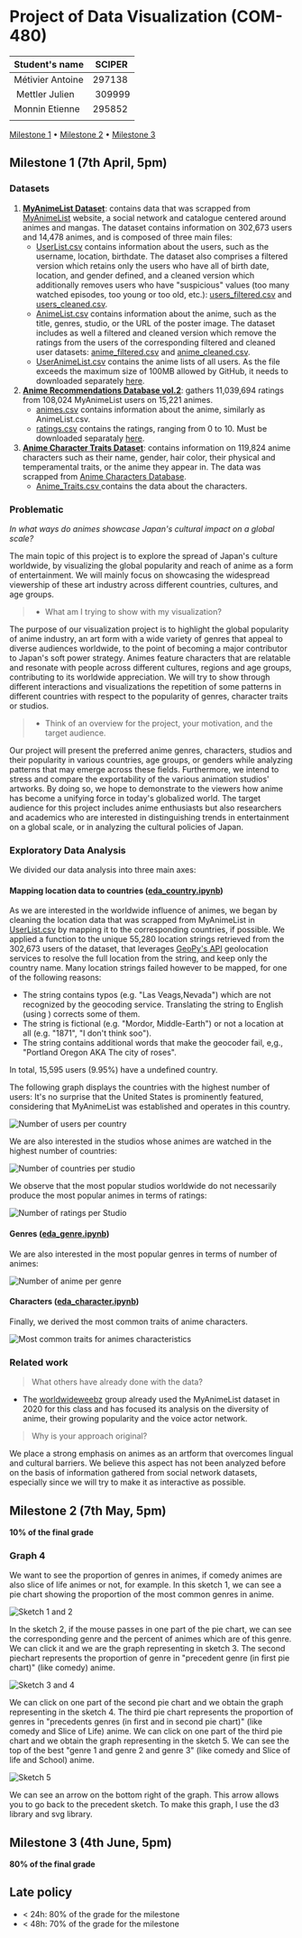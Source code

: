 # Project of Data Visualization (COM-480)

| Student's name | SCIPER |
| -------------- | ------ |
| Métivier Antoine | 297138 |
| Mettler Julien | 309999 |
| Monnin Etienne | 295852 |
| | |

[Milestone 1](#milestone-1) • [Milestone 2](#milestone-2) • [Milestone 3](#milestone-3)

## Milestone 1 (7th April, 5pm)

### Datasets

1. **[MyAnimeList Dataset](https://www.kaggle.com/azathoth42/myanimelist)**: contains data that was scrapped from [MyAnimeList](https://myanimelist.net) website, a social network and catalogue centered around animes and mangas. The dataset contains information on 302,673 users and 14,478 animes, and is composed of three main files:
    - [UserList.csv](data/UserList.csv) contains information about the users, such as the username, location, birthdate. The dataset also comprises a filtered version which retains only the users who have all of birth date, location, and gender defined, and a cleaned version which additionally removes users who have "suspicious" values (too many watched episodes, too young or too old, etc.): [users_filtered.csv](data/users_filtered.csv) and [users_cleaned.csv](data/users_cleaned.csv).
    - [AnimeList.csv](data/AnimeList.csv) contains information about the anime, such as the title, genres, studio, or the URL of the poster image. The dataset includes as well a filtered and cleaned version which remove the ratings from the users of the corresponding filtered and cleaned user datasets: [anime_filtered.csv](data/anime_filtered.csv) and [anime_cleaned.csv](data/anime_cleaned.csv).
    - [UserAnimeList.csv](data/UserAnimeList.csv) contains the anime lists of all users. As the file exceeds the maximum size of 100MB allowed by GitHub, it needs to downloaded separately [here](https://www.kaggle.com/datasets/azathoth42/myanimelist?select=UserAnimeList.csv).
2. **[Anime Recommendations Database vol.2](https://www.kaggle.com/datasets/noiruuuu/anime-recommendations-database-vol2)**: gathers 11,039,694 ratings from 108,024 MyAnimeList users on 15,221 animes.
    - [animes.csv](data/animes.csv) contains information about the anime, similarly as AnimeList.csv.
    - [ratings.csv](data/ratings.csv) contains the ratings, ranging from 0 to 10. Must be downloaded separataly [here](https://www.kaggle.com/datasets/noiruuuu/anime-recommendations-database-vol2?select=ratings.csv).
3. **[Anime Character Traits Dataset](https://www.kaggle.com/datasets/mjrone/anime-character-traits-dataset?select=Anime_Triats.csv)**: contains information on 119,824 anime characters such as their name, gender, hair color, their physical and temperamental traits, or the anime they appear in. The data was scrapped from [Anime Characters Database](https://www.animecharactersdatabase.com). 
    - [Anime_Traits.csv ](data/Anime_Traits.csv) contains the data about the characters.



### Problematic
*In what ways do animes showcase Japan's cultural impact on a global scale?*

The main topic of this project is to explore the spread of Japan's culture worldwide, by visualizing the global popularity and reach of anime as a form of entertainment. We will mainly focus on showcasing the widespread viewership of these art industry across different countries, cultures, and age groups.

> - What am I trying to show with my visualization?

The purpose of our visualization project is to highlight the global popularity of anime industry, an art form with a wide variety of genres that appeal to diverse audiences worldwide, to the point of becoming a major contributor to Japan's soft power strategy. Animes feature characters that are relatable and resonate with people across different cultures, regions and age groups, contributing to its worldwide appreciation. We will try to show through different interactions and visualizations the repetition of some patterns in different countries with respect to the popularity of genres, character traits or studios.


> - Think of an overview for the project, your motivation, and the target audience.

Our project will present the preferred anime genres, characters, studios and their popularity in various countries, age groups, or genders while analyzing patterns that may emerge across these fields.
Furthermore, we intend to stress and compare the exportability of the various animation studios' artworks. 
By doing so, we hope to demonstrate to the viewers how anime has become a unifying force in today's globalized world.
The target audience for this project includes anime enthusiasts but also researchers and academics who are interested in distinguishing trends in entertainment on a global scale, or in analyzing the cultural policies of Japan.

### Exploratory Data Analysis
We divided our data analysis into three main axes:

#### **Mapping location data to countries ([eda_country.ipynb](/preprocessing/eda_country.ipynb))**

As we are interested in the worldwide influence of animes, we began by cleaning the location data that was scrapped from MyAnimeList in [UserList.csv](/data/UserList.csv) by mapping it to the corresponding countries, if possible. We applied a function to the unique 55,280 location strings retrieved from the 302,673 users of the dataset, that leverages [GeoPy's API](https://geopy.readthedocs.io/en/stable/#) geolocation services to resolve the full location from the string, and keep only the country name. Many location strings failed however to be mapped, for one of the following reasons:
- The string contains typos (e.g. "Las Veags,Nevada") which are not recognized by the geocoding service. Translating the string to English (using []()) corrects some of them.
- The string is fictional (e.g. "Mordor, Middle-Earth") or not a location at all (e.g. "1871", "I don't think soo").
- The string contains additional words that make the geocoder fail, e,g., "Portland Oregon AKA The city of roses".

In total, 15,595 users (9.95%) have a undefined country.

The following graph displays the countries with the highest number of users:
It's no surprise that the United States is prominently featured, considering that MyAnimeList was established and operates in this country.

![Number of users per country](data/plots/Number%20of%20users%20per%20country.png)

We are also interested in the studios whose animes are watched in the highest number of countries:

![Number of countries per studio](data/plots/Number%20of%20country%20per%20Studio.png)

We observe that the most popular studios worldwide do not necessarily produce the most popular animes in terms of ratings:

![Number of ratings per Studio](data/plots/Number%20of%20ratings%20per%20Studio.png)


#### **Genres ([eda_genre.ipynb](/preprocessing/eda_genre.ipynb))**
We are also interested in the most popular genres in terms of number of animes:

![Number of anime per genre](/data/plots/Number%20of%20anime%20per%20genre.png)


#### **Characters ([eda_character.ipynb](/preprocessing/eda_character.ipynb))**
Finally, we derived the most common traits of anime characters. 

![Most common traits for animes characteristics](/data/plots/Most%20common%20traits%20for%20animes%20characters.png)


### Related work

> What others have already done with the data?

- The [worldwideweebz](https://github.com/com-480-data-visualization/com-480-project-worldwideweebz) group already used the MyAnimeList dataset in 2020 for this class and has focused its analysis on the diversity of anime, their growing popularity and the voice actor network.

> Why is your approach original?

We place a strong emphasis on animes as an artform that overcomes lingual and cultural barriers. We believe this aspect has not been analyzed before on the basis of information gathered from social network datasets, especially since we will try to make it as interactive as possible.


## Milestone 2 (7th May, 5pm)

**10% of the final grade**

### **Graph 4**
We want to see the proportion of genres in animes, if comedy animes are also slice of life animes or not, for example. In this sketch 1, we can see a pie chart showing the proportion of the most common genres in anime.

![Sketch 1 and 2](/milestone_2/Graph_4/sketch%201%20and%202.png)

In the sketch 2, if the mouse passes in one part of the pie chart, we can see the corresponding genre and the percent of animes which are of this genre. We can click it and we are the graph representing in sketch 3. The second piechart represents the proportion of genre in "precedent genre (in first pie chart)" (like comedy) anime.

![Sketch 3 and 4](/milestone_2/Graph_4/sketch%203%20and%204.png)

We can click on one part of the second pie chart and we obtain the graph representing in the sketch 4. The third pie chart represents the proportion of genres in "precedents genres (in first and in second pie chart)" (like comedy and Slice of Life) anime. We can click on one part of the third pie chart and we obtain the graph representing in the sketch 5. We can see the top of the best "genre 1 and genre 2 and genre 3" (like comedy and Slice of life and School) anime.

![Sketch 5](/milestone_2/Graph_4/sketch%205.png)

We can see an arrow on the bottom right of the graph. This arrow allows you to go back to the precedent sketch. To make this graph, I use the d3 library and svg library.
## Milestone 3 (4th June, 5pm)

**80% of the final grade**


## Late policy

- < 24h: 80% of the grade for the milestone
- < 48h: 70% of the grade for the milestone

